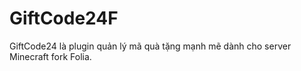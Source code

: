 # GiftCode24F
GiftCode24 là plugin quản lý mã quà tặng mạnh mẽ dành cho server Minecraft fork Folia.

